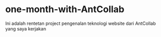 # one-month-with-AntCollab
Ini adalah rentetan project pengenalan teknologi website dari AntCollab yang saya kerjakan 
